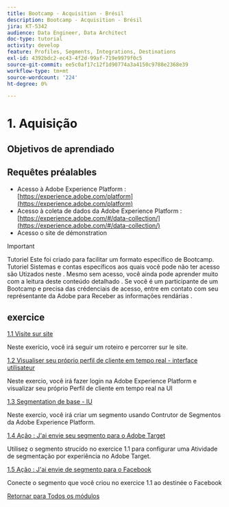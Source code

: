 ```yaml
---
title: Bootcamp - Acquisition - Brésil
description: Bootcamp - Acquisition - Brésil
jira: KT-5342
audience: Data Engineer, Data Architect
doc-type: tutorial
activity: develop
feature: Profiles, Segments, Integrations, Destinations
exl-id: 4392bdc2-ec43-4f2d-99af-719e9979f0c5
source-git-commit: ee5c0af17c12f1d90774a3a4150c9788e2368e39
workflow-type: tm+mt
source-wordcount: '224'
ht-degree: 0%

---
```


# 1. Aquisição

## Objetivos de aprendiado

## Requêtes préalables

- Acesso à Adobe Experience Platform : [https://experience.adobe.com/platform](https://experience.adobe.com/platform)
- Acesso à coleta de dados da Adobe Experience Platform : [https://experience.adobe.com/#/data-collection/](https://experience.adobe.com/#/data-collection/)
- Acesso o site de démonstration

>[!IMPORTANT]
>
>Tutoriel Este foi criado para facilitar um formato específico de Bootcamp. Tutoriel Sistemas e contas específicos aos quais você pode não ter acesso são Utizados neste . Mesmo sem acesso, você ainda pode aprender muito com a leitura deste conteúdo detalhado . Se você é um participante de um Bootcamp e precisa das crédenciais de acesso, entre em contato com seu représentante da Adobe para Receber as informações rendárias .

## exercice

[1.1 Visite sur site](./ex1.md)

Neste exerício, você irá seguir um roteiro e percorrer sur le site.

[1.2 Visualiser seu próprio perfil de cliente em tempo real - interface utilisateur](./ex2.md)

Neste exercio, você irá fazer login na Adobe Experience Platform e visualizar seu próprio Perfil de cliente em tempo real na UI

[1.3 Segmentation de base - IU](./ex3.md)

Neste exercio, você irá criar um segmento usando Contrutor de Segmentos da Adobe Experience Platform.

[1.4 Ação : J&#39;ai envie seu segmento para o Adobe Target](./ex4.md)

Utilisez o segmento strucído no exercice 1.1 para configurar uma Atividade de segmentação por experiência no Adobe Target.

[1.5 Ação : J&#39;ai envie de segmento para o Facebook](./ex5.md)

Conecte o segmento que você criou no exercice 1.1 ao destinée o Facebook

[Retornar para Todos os módulos](../../overview.md)
